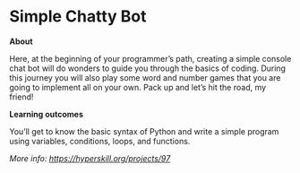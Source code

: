 # Simple Chatty Bot

**About**

Here, at the beginning of your programmer’s path, 
creating a simple console chat bot will do wonders 
to guide you through the basics of coding. During 
this journey you will also play some word and number 
games that you are going to implement all on your own. 
Pack up and let’s hit the road, my friend!

**Learning outcomes**

You’ll get to know the basic syntax of Python and write
a simple program using variables, conditions, loops, and 
functions.

_More info: https://hyperskill.org/projects/97_
